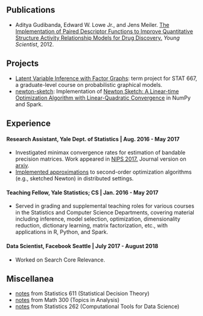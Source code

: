 ## Publications
* Aditya Gudibanda, Edward W. Lowe Jr., and Jens Meiler.  [The Implementation of Paired Descriptor Functions to Improve Quantitative Structure Activity Relationship Models for Drug Discovery.](https://github.com/hrithikguy/papers/blob/master/Gudibanda.pdf)  _Young Scientist_, 2012.

## Projects
* [Latent Variable Inference with Factor Graphs](
  pdfs/LatentVariableInferenceWithFactorGraphs.pdf):
  term project for STAT 667, a graduate-level course on probabilistic graphical
  models.  
* [newton-sketch](https://github.com/huisaddison/newton-sketch): Implementation of
  [Newton Sketch: A Linear-time Optimization Algorithm with Linear-Quadratic
  Convergence](https://arxiv.org/abs/1505.02250)
  in NumPy and Spark.
  
## Experience

#### **Research Assistant, Yale Dept. of Statistics** | Aug. 2016 - May 2017
* Investigated minimax convergence rates for estimation of bandable precision
  matrices.  Work appeared in [NIPS 2017.](
  http://papers.nips.cc/paper/7074-minimax-estimation-of-bandable-precision-matrices)
  Journal version on [arxiv](https://arxiv.org/abs/1710.07006).
* [Implemented approximations](https://github.com/huisaddison/newton-sketch)
  to second-order optimization algorithms (e.g., sketched Newton) in
  distributed settings.

#### **Teaching Fellow, Yale Statistics; CS** | Jan. 2016 - May 2017
* Served in grading and supplemental teaching roles for various courses in
  the Statistics and Computer Science Departments, covering material including
  inference, model selection, optimization, dimensionality reduction,
  dictionary learning, matrix factorization, etc., with applications in
  R, Python, and Spark.

#### **Data Scientist, Facebook Seattle** | July 2017 - August 2018
* Worked on Search Core Relevance.


## Miscellanea
* [notes](pdfs/STAT611Notes.pdf) from Statistics 611 (Statistical Decision Theory)
* [notes](classnotes/math300.html) from Math 300 (Topics in Analysis)
* [notes](pdfs/STAT262Notes.pdf) from Statistics 262 (Computational Tools for
  Data Science)

